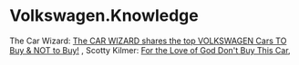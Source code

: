 # Volkswagen.Knowledge
The Car Wizard: [The CAR WIZARD shares the top VOLKSWAGEN Cars TO Buy &amp; NOT to Buy!](https://youtu.be/RG70UZv23dE) , Scotty Kilmer: [For the Love of God Don't Buy This Car](https://youtu.be/CXYXp1zsy1w), 
